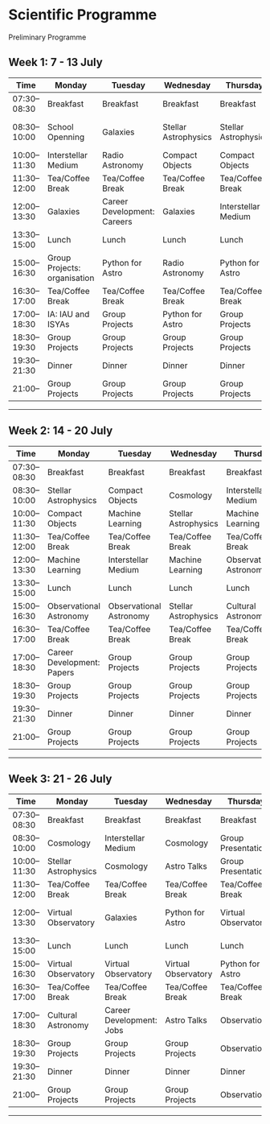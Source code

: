 # Scientific Programme

Preliminary Programme

## Week 1: 7 - 13 July

| Time       | Monday              | Tuesday                      | Wednesday                   | Thursday                          | Friday                          | 
|------------|---------------------|------------------------------|-----------------------------|-----------------------------------|---------------------------------|
| 07:30–08:30 | Breakfast | Breakfast         | Breakfast    | Breakfast    | Breakfast          | 
| 08:30–10:00 | School Openning  | Galaxies       | Stellar Astrophysics   | Stellar Astrophysics  | Career Development: Interests  |
| 10:00–11:30 | Interstellar Medium | Radio Astronomy  | Compact Objects  | Compact Objects  | Compact Objects || |
| 11:30–12:00 | Tea/Coffee Break  | Tea/Coffee Break |Tea/Coffee Break | Tea/Coffee Break   | Tea/Coffee Break  || |
| 12:00–13:30 | Galaxies   |   Career Development: Careers  | Galaxies |Interstellar Medium   | Radio Astronomy || |
| 13:30–15:00 | Lunch | Lunch | Lunch| Lunch  | Lunch  |
| 15:00–16:30 | Group Projects: organisation| Python for Astro | Radio Astronomy  |  Python for Astro | Cultural Astronomy   || |
| 16:30–17:00 | Tea/Coffee Break | Tea/Coffee Break | Tea/Coffee Break | Tea/Coffee Break              | Tea/Coffee Break     || |
| 17:00–18:30 | IA: IAU and ISYAs | Group Projects | Python for Astro | Group Projects | Group Projects  || |
| 18:30–19:30 | Group Projects  | Group Projects | Group Projects | Group Projects   | Group Projects     || |
| 19:30–21:30 | Dinner    | Dinner    | Dinner    | Dinner    | Dinner    | 
| 21:00– | Group Projects  | Group Projects | Group Projects | Group Projects            | Group Projects     |

---

## Week 2: 14 - 20 July

| Time       | Monday              | Tuesday                      | Wednesday                   | Thursday                          | Friday                          |
|------------|---------------------|------------------------------|-----------------------------|-----------------------------------|---------------------------------|
| 07:30–08:30 | Breakfast | Breakfast         | Breakfast    | Breakfast    | Breakfast          | 
| 08:30–10:00 | Stellar Astrophysics  | Compact Objects       | Cosmology  | Interstellar Medium  | Cosmology   | 
| 10:00–11:30 | Compact Objects | Machine Learning | Stellar Astrophysics   | Machine Learning | Machine Learning  || |
| 11:30–12:00 | Tea/Coffee Break  | Tea/Coffee Break |Tea/Coffee Break | Tea/Coffee Break   | Tea/Coffee Break     || |
| 12:00–13:30 | Machine Learning   |  Interstellar Medium | Machine Learning  |Observational Astronomy   | Observational Astronomy     || |
| 13:30–15:00 | Lunch | Lunch | Lunch| Lunch  | Lunch  |
| 15:00–16:30 | Observational Astronomy | Observational Astronomy | Stellar Astrophysics | Cultural Astronomy | Observational Astronomy  || |
| 16:30–17:00 | Tea/Coffee Break | Tea/Coffee Break | Tea/Coffee Break | Tea/Coffee Break   | Tea/Coffee Break     || |
| 17:00–18:30 | Career Development: Papers  | Group Projects |  Group Projects |Group Projects   | Group Projects     || |
| 18:30–19:30 | Group Projects  | Group Projects | Group Projects | Group Projects   | Group Projects     || |
| 19:30–21:30 | Dinner    | Dinner    | Dinner    | Dinner    | Dinner    | 
| 21:00– | Group Projects  | Group Projects | Group Projects | Group Projects  | Group Projects     |

---

## Week 3: 21 - 26 July

| Time       | Monday              | Tuesday                      | Wednesday                   | Thursday                          | Friday                          | 
|------------|---------------------|------------------------------|-----------------------------|-----------------------------------|---------------------------------|
| 07:30–08:30 | Breakfast | Breakfast  | Breakfast  | Breakfast    | Breakfast   |
| 08:30–10:00 | Cosmology  | Interstellar Medium  | Cosmology   | Group Presentations |   | 
| 10:00–11:30 | Stellar Astrophysics | Cosmology | Astro Talks  | Group Presentations |  |
| 11:30–12:00 | Tea/Coffee Break  | Tea/Coffee Break |Tea/Coffee Break | Tea/Coffee Break   | Tea/Coffee Break     |
| 12:00–13:30 | Virtual Observatory |  Galaxies  | Python for Astro | Virtual Observatory   | Career Development: Ethics    |
| 13:30–15:00 | Lunch | Lunch | Lunch| Lunch  | Lunch  |
| 15:00–16:30 | Virtual Observatory  | Virtual Observatory  | Virtual Observatory  | Python for Astro |School Closure  |
| 16:30–17:00 | Tea/Coffee Break | Tea/Coffee Break | Tea/Coffee Break | Tea/Coffee Break              |    
| 17:00–18:30 | Cultural Astronomy | Career Development: Jobs |Astro Talks | Observations  |   |
| 18:30–19:30 | Group Projects  | Group Projects | Group Projects | Observations  |    |
| 19:30–21:30 | Dinner    | Dinner    | Dinner    | Dinner    | Dinner    |
| 21:00– | Group Projects  | Group Projects | Group Projects | Observations |    |

---